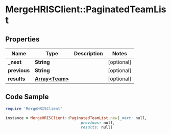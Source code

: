 # MergeHRISClient::PaginatedTeamList

## Properties

Name | Type | Description | Notes
------------ | ------------- | ------------- | -------------
**_next** | **String** |  | [optional] 
**previous** | **String** |  | [optional] 
**results** | [**Array&lt;Team&gt;**](Team.md) |  | [optional] 

## Code Sample

```ruby
require 'MergeHRISClient'

instance = MergeHRISClient::PaginatedTeamList.new(_next: null,
                                 previous: null,
                                 results: null)
```


